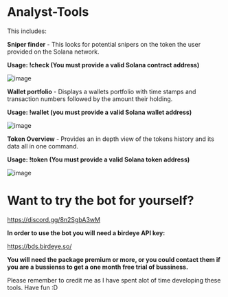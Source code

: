 # Analyst-Tools
This includes:

**Sniper finder** - This looks for potential snipers on the token the user provided on the Solana network.

**Usage: !check <CA> (You must provide a valid Solana contract address)**

![image](https://github.com/user-attachments/assets/319a1f37-bfc5-49e4-abbe-18336f4c0846)


**Wallet portfolio** - Displays a wallets portfolio with time stamps and transaction numbers followed by the amount their holding.

**Usage: !wallet <wallet address> (you must provide a valid Solana wallet address)**

![image](https://github.com/user-attachments/assets/77485bbb-d29b-4b41-8237-fcafc001143b)


**Token Overview** - Provides an in depth view of the tokens history and its data all in one command.

**Usage: !token <CA> (You must provide a valid Solana token address)**

![image](https://github.com/user-attachments/assets/2ab09553-2820-4dd0-8fc4-1bf2148313ff)

# Want to try the bot for yourself?

https://discord.gg/8n2SgbA3wM

**In order to use the bot you will need a birdeye API key:**

https://bds.birdeye.so/

**You will need the package premium or more, or you could contact them if you are a bussienss to get a one month free trial of bussiness.**

Please remember to credit me as I have spent alot of time developing these tools. Have fun :D
